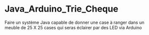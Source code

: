 # Java_Arduino_Trie_Cheque
Faire un système Java capable de donner une case à ranger dans un meuble de 25 X 25  cases qui seras éclairer par des LED via Arduino

